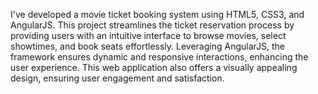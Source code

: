 I've developed a movie ticket booking system using HTML5, CSS3, and AngularJS. This project streamlines the ticket reservation process by providing users with an intuitive interface to browse movies, select showtimes, and book seats effortlessly. Leveraging AngularJS, the framework ensures dynamic and responsive interactions, enhancing the user experience. This web application also offers a visually appealing design, ensuring user engagement and satisfaction.
